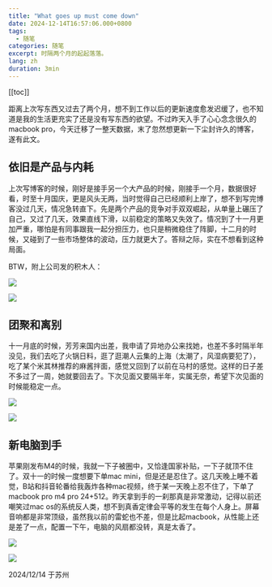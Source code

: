 ```yaml
---
title: "What goes up must come down"
date: 2024-12-14T16:57:06.000+0800
tags:
  - 随笔
categories: 随笔
excerpt: 时隔两个月的起起落落。
lang: zh
duration: 3min
---
```

[[toc]]

距离上次写东西又过去了两个月，想不到工作以后的更新速度愈发迟缓了，也不知道是我的生活更充实了还是没有写东西的欲望。不过昨天入手了心心念念很久的macbook pro，今天迁移了一整天数据，末了忽然想更新一下尘封许久的博客，遂有此文。

## 依旧是产品与内耗

上次写博客的时候，刚好是接手另一个大产品的时候，刚接手一个月，数据很好看，时至十月国庆，更是风头无两，当时觉得自己已经顺利上岸了，想不到写完博客没过几天，情况急转直下。先是两个产品的竞争对手双双崛起，从单量上碾压了自己，又过了几天，效果直线下滑，以前稳定的策略又失效了。情况到了十一月更加严重，哪怕是有同事跟我一起分担压力，也只是稍微稳住了阵脚，十二月的时候，又碰到了一些市场整体的波动，压力就更大了。答辩之际，实在不想看到这种局面。

BTW，附上公司发的积木人：

![](https://images.zerolovesea.top/blog/241221-6.jpeg)

![](https://images.zerolovesea.top/blog/241221-5.jpeg)

## 团聚和离别

十一月底的时候，芳芳来国内出差，我申请了异地办公来找她，也差不多时隔半年没见，我们去吃了火锅日料，逛了逛潮人云集的上海（太潮了，风湿病要犯了），吃了某个米其林推荐的麻酱拌面，感觉又回到了以前在马村的感觉。这样的日子差不多过了一周，她就要回去了。下次见面又要隔半年，实属无奈，希望下次见面的时候能稳定一点。

![](https://images.zerolovesea.top/blog/241221-1.jpeg)

![](https://images.zerolovesea.top/blog/241221-2.jpeg)

## 新电脑到手

苹果刚发布M4的时候，我就一下子被圈中，又恰逢国家补贴，一下子就顶不住了。双十一的时候一度想要下单mac mini，但是还是忍住了。这几天晚上睡不着觉，B站和抖音轮番给我轰炸各种mac视频，终于某一天晚上忍不住了，下单了macbook pro m4 pro 24+512。昨天拿到手的一刹那真是非常激动，记得以前还嘲笑过mac os的系统反人类，想不到真香定律会平等的发生在每个人身上。屏幕音响都是非常顶级，虽然我以前的雷蛇也不差，但是比起macbook，从性能上还是差了一点，配置一下午，电脑的风扇都没转，真是太香了。

![](https://images.zerolovesea.top/blog/241221-3.jpeg)

![](https://images.zerolovesea.top/blog/241221-4.jpeg)



2024/12/14 于苏州

